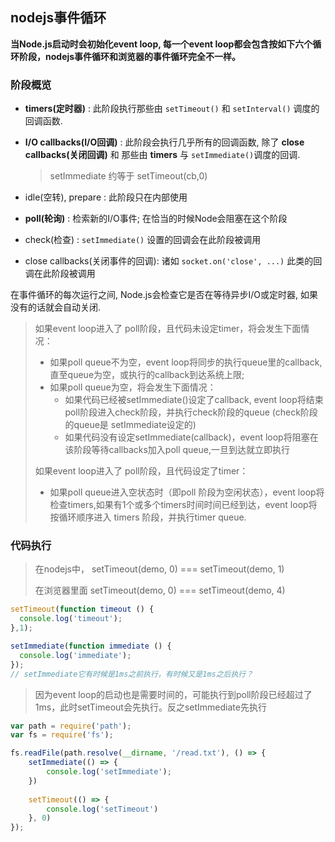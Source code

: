 ##  nodejs事件循环

**当Node.js启动时会初始化event loop, 每一个event loop都会包含按如下六个循环阶段，nodejs事件循环和浏览器的事件循环完全不一样。**

###  阶段概览

- **timers(定时器)** : 此阶段执行那些由 `setTimeout()` 和 `setInterval()` 调度的回调函数.

- **I/O callbacks(I/O回调)** : 此阶段会执行几乎所有的回调函数, 除了 **close callbacks(关闭回调)** 和 那些由 **timers** 与 `setImmediate()`调度的回调.

  > setImmediate 约等于 setTimeout(cb,0)

- idle(空转), prepare : 此阶段只在内部使用

- **poll(轮询)** : 检索新的I/O事件; 在恰当的时候Node会阻塞在这个阶段

- check(检查) : `setImmediate()` 设置的回调会在此阶段被调用

- close callbacks(关闭事件的回调): 诸如 `socket.on('close', ...)` 此类的回调在此阶段被调用

在事件循环的每次运行之间, Node.js会检查它是否在等待异步I/O或定时器, 如果没有的话就会自动关闭.

> 如果event loop进入了 poll阶段，且代码未设定timer，将会发生下面情况：
>
> - 如果poll queue不为空，event loop将同步的执行queue里的callback,直至queue为空，或执行的callback到达系统上限;
> - 如果poll queue为空，将会发生下面情况：
>   - 如果代码已经被setImmediate()设定了callback, event loop将结束poll阶段进入check阶段，并执行check阶段的queue (check阶段的queue是 setImmediate设定的)
>   - 如果代码没有设定setImmediate(callback)，event loop将阻塞在该阶段等待callbacks加入poll queue,一旦到达就立即执行
>
> 如果event loop进入了 poll阶段，且代码设定了timer：
>
> - 如果poll queue进入空状态时（即poll 阶段为空闲状态），event loop将检查timers,如果有1个或多个timers时间时间已经到达，event loop将按循环顺序进入 timers 阶段，并执行timer queue.


### 代码执行

> 在nodejs中， setTimeout(demo, 0) === setTimeout(demo, 1)
>
> 在浏览器里面 setTimeout(demo, 0) === setTimeout(demo, 4)

```js
setTimeout(function timeout () {
  console.log('timeout');
},1);

setImmediate(function immediate () {
  console.log('immediate');
});
// setImmediate它有时候是1ms之前执行，有时候又是1ms之后执行？
```

> 因为event loop的启动也是需要时间的，可能执行到poll阶段已经超过了1ms，此时setTimeout会先执行。反之setImmediate先执行

```js
var path = require('path');
var fs = require('fs');

fs.readFile(path.resolve(__dirname, '/read.txt'), () => {
    setImmediate(() => {
        console.log('setImmediate');
    })
    
    setTimeout(() => {
        console.log('setTimeout')
    }, 0)
});
```


